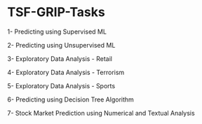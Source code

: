 # TSF-GRIP-Tasks
1- Predicting using Supervised ML

2- Predicting using Unsupervised ML

3- Exploratory Data Analysis - Retail

4- Exploratory Data Analysis - Terrorism

5- Exploratory Data Analysis - Sports

6- Predicting using Decision Tree Algorithm

7- Stock Market Prediction using Numerical and Textual Analysis 
